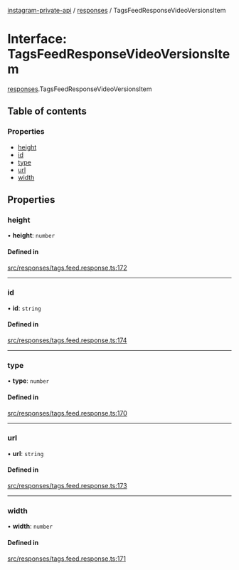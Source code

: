 [instagram-private-api](../../README.md) / [responses](../../modules/responses.md) / TagsFeedResponseVideoVersionsItem

# Interface: TagsFeedResponseVideoVersionsItem

[responses](../../modules/responses.md).TagsFeedResponseVideoVersionsItem

## Table of contents

### Properties

- [height](TagsFeedResponseVideoVersionsItem.md#height)
- [id](TagsFeedResponseVideoVersionsItem.md#id)
- [type](TagsFeedResponseVideoVersionsItem.md#type)
- [url](TagsFeedResponseVideoVersionsItem.md#url)
- [width](TagsFeedResponseVideoVersionsItem.md#width)

## Properties

### height

• **height**: `number`

#### Defined in

[src/responses/tags.feed.response.ts:172](https://github.com/Nerixyz/instagram-private-api/blob/4971f34/src/responses/tags.feed.response.ts#L172)

___

### id

• **id**: `string`

#### Defined in

[src/responses/tags.feed.response.ts:174](https://github.com/Nerixyz/instagram-private-api/blob/4971f34/src/responses/tags.feed.response.ts#L174)

___

### type

• **type**: `number`

#### Defined in

[src/responses/tags.feed.response.ts:170](https://github.com/Nerixyz/instagram-private-api/blob/4971f34/src/responses/tags.feed.response.ts#L170)

___

### url

• **url**: `string`

#### Defined in

[src/responses/tags.feed.response.ts:173](https://github.com/Nerixyz/instagram-private-api/blob/4971f34/src/responses/tags.feed.response.ts#L173)

___

### width

• **width**: `number`

#### Defined in

[src/responses/tags.feed.response.ts:171](https://github.com/Nerixyz/instagram-private-api/blob/4971f34/src/responses/tags.feed.response.ts#L171)
